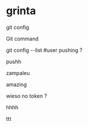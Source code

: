 # grinta
git config


Git command 

git config --list #user pushing ?

pushh

zampaleu

amazing

wieso no token ?

hhhh

ttt